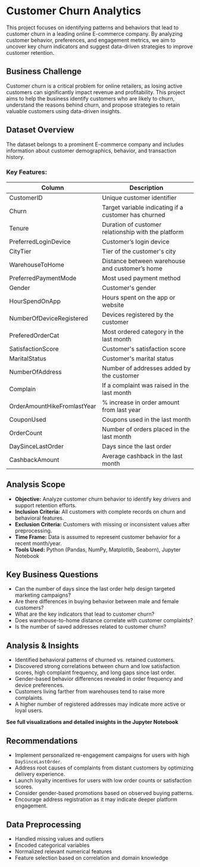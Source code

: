 # Customer Churn Analytics

<p>
This project focuses on identifying patterns and behaviors that lead to customer churn in a leading online E-commerce company.
By analyzing customer behavior, preferences, and engagement metrics, we aim to uncover key churn indicators and suggest data-driven strategies to improve customer retention.
</p>

<h2>Business Challenge</h2>
<p>
Customer churn is a critical problem for online retailers, as losing active customers can significantly impact revenue and profitability.
This project aims to help the business identify customers who are likely to churn, understand the reasons behind churn, and propose strategies to retain valuable customers using data-driven insights.
</p>

<h2> Dataset Overview</h2>
<p>
The dataset belongs to a prominent E-commerce company and includes information about customer demographics, behavior, and transaction history.
</p>

<h3>Key Features:</h3>
<table>
  <thead>
    <tr>
      <th>Column</th>
      <th>Description</th>
    </tr>
  </thead>
  <tbody>
    <tr><td>CustomerID</td><td>Unique customer identifier</td></tr>
    <tr><td>Churn</td><td>Target variable indicating if a customer has churned</td></tr>
    <tr><td>Tenure</td><td>Duration of customer relationship with the platform</td></tr>
    <tr><td>PreferredLoginDevice</td><td>Customer’s login device</td></tr>
    <tr><td>CityTier</td><td>Tier of the customer's city</td></tr>
    <tr><td>WarehouseToHome</td><td>Distance between warehouse and customer’s home</td></tr>
    <tr><td>PreferredPaymentMode</td><td>Most used payment method</td></tr>
    <tr><td>Gender</td><td>Customer's gender</td></tr>
    <tr><td>HourSpendOnApp</td><td>Hours spent on the app or website</td></tr>
    <tr><td>NumberOfDeviceRegistered</td><td>Devices registered by the customer</td></tr>
    <tr><td>PreferedOrderCat</td><td>Most ordered category in the last month</td></tr>
    <tr><td>SatisfactionScore</td><td>Customer's satisfaction score</td></tr>
    <tr><td>MaritalStatus</td><td>Customer's marital status</td></tr>
    <tr><td>NumberOfAddress</td><td>Number of addresses added by the customer</td></tr>
    <tr><td>Complain</td><td>If a complaint was raised in the last month</td></tr>
    <tr><td>OrderAmountHikeFromlastYear</td><td>% increase in order amount from last year</td></tr>
    <tr><td>CouponUsed</td><td>Coupons used in the last month</td></tr>
    <tr><td>OrderCount</td><td>Number of orders placed in the last month</td></tr>
    <tr><td>DaySinceLastOrder</td><td>Days since the last order</td></tr>
    <tr><td>CashbackAmount</td><td>Average cashback in the last month</td></tr>
  </tbody>
</table>

<h2> Analysis Scope</h2>
<ul>
  <li><strong>Objective:</strong> Analyze customer churn behavior to identify key drivers and support retention efforts.</li>
  <li><strong>Inclusion Criteria:</strong> All customers with complete records on churn and behavioral features.</li>
  <li><strong>Exclusion Criteria:</strong> Customers with missing or inconsistent values after preprocessing.</li>
  <li><strong>Time Frame:</strong> Data is assumed to represent customer behavior for a recent month/year.</li>
  <li><strong>Tools Used:</strong> Python (Pandas, NumPy, Matplotlib, Seaborn), Jupyter Notebook</li>
</ul>

<h2> Key Business Questions</h2>
<ul>
  <li>Can the number of days since the last order help design targeted marketing campaigns?</li>
  <li>Are there differences in buying behavior between male and female customers?</li>
  <li>What are the key indicators that lead to customer churn?</li>
  <li>Does warehouse-to-home distance correlate with customer complaints?</li>
  <li>Is the number of saved addresses related to customer churn?</li>
</ul>

<h2>Analysis & Insights</h2>
<ul>
  <li>Identified behavioral patterns of churned vs. retained customers.</li>
  <li>Discovered strong correlations between churn and low satisfaction scores, high complaint frequency, and long gaps since last order.</li>
  <li>Gender-based behavior differences revealed in order frequency and device preferences.</li>
  <li>Customers living farther from warehouses tend to raise more complaints.</li>
  <li>A higher number of registered addresses may indicate more active or loyal users.</li>
</ul>
<p><strong> See full visualizations and detailed insights in the Jupyter Notebook</strong></p>

<h2> Recommendations</h2>
<ul>
  <li>Implement personalized re-engagement campaigns for users with high <code>DaySinceLastOrder</code>.</li>
  <li>Address root causes of complaints from distant customers by optimizing delivery experience.</li>
  <li>Launch loyalty incentives for users with low order counts or satisfaction scores.</li>
  <li>Consider gender-based promotions based on observed buying patterns.</li>
  <li>Encourage address registration as it may indicate deeper platform engagement.</li>
</ul>

<h2> Data Preprocessing</h2>
<ul>
  <li>Handled missing values and outliers</li>
  <li>Encoded categorical variables</li>
  <li>Normalized relevant numerical features</li>
  <li>Feature selection based on correlation and domain knowledge</li>
</ul>
